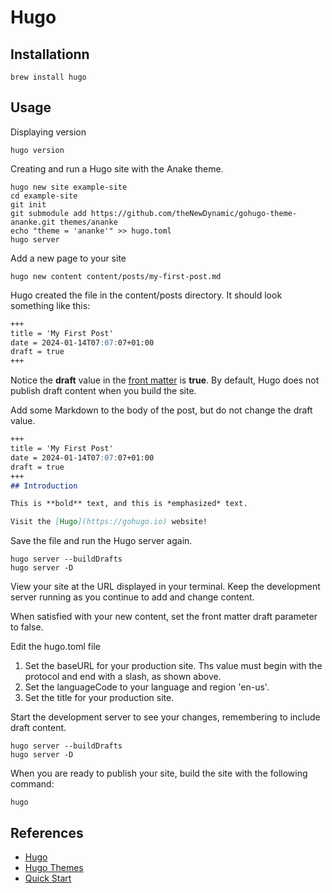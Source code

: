 # Hugo

## Installationn

```Shell
brew install hugo
```

## Usage

Displaying version

```Shell
hugo version
```

Creating and run a Hugo site with the Anake theme.

```Shell
hugo new site example-site
cd example-site
git init
git submodule add https://github.com/theNewDynamic/gohugo-theme-ananke.git themes/ananke
echo "theme = 'ananke'" >> hugo.toml
hugo server
```

Add a new page to your site

```Shell
hugo new content content/posts/my-first-post.md
```

Hugo created the file in the content/posts directory. It should look something like this:

```Markdown
+++
title = 'My First Post'
date = 2024-01-14T07:07:07+01:00
draft = true
+++
```

Notice the **draft** value in the [front matter](https://gohugo.io/content-management/front-matter/) is **true**.  By default, Hugo does not publish draft content when you build the site.


Add some Markdown to the body of the post, but do not change the draft value.

```Markdown
+++
title = 'My First Post'
date = 2024-01-14T07:07:07+01:00
draft = true
+++
## Introduction

This is **bold** text, and this is *emphasized* text.

Visit the [Hugo](https://gohugo.io) website!
```

Save the file and run the Hugo server again.

```Shell
hugo server --buildDrafts
hugo server -D
```

View your site at the URL displayed in your terminal. Keep the development server running as you continue to add and change content.

When satisfied with your new content, set the front matter draft parameter to false.


Edit the hugo.toml file 

1. Set the baseURL for your production site.  Ths value must begin with the protocol and end with a slash, as shown above.
2. Set the languageCode to your language and region 'en-us'.
3. Set the title for your production site.

Start the development server to see your changes, remembering to include draft content.

```Shell
hugo server --buildDrafts
hugo server -D
```

When you are ready to publish your site, build the site with the following command:

```Shell
hugo
```

## References

- [Hugo](https://gohugo.io)
- [Hugo Themes](https://themes.gohugo.io)
- [Quick Start](https://gohugo.io/getting-started/quick-start/)